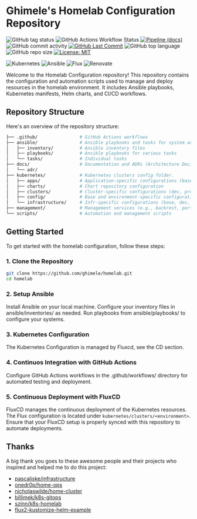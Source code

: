 # Ghimele's Homelab Configuration Repository
![GitHub tag status](https://img.shields.io/github/checks-status/ghimele/homelab/main?style=)
![GitHub Actions Workflow Status](https://img.shields.io/github/actions/workflow/status/ghimele/homelab/ci.yaml?style=flat-square)
 [![Pipeline (docs)](https://img.shields.io/github/actions/workflow/status/ghimele/homelab/docs.yml?branch=main&label=docs&style=flat-square)](https://github.com/ghimele/homelab/actions/workflows/docs.yml) ![GitHub commit activity](https://img.shields.io/github/commit-activity/m/ghimele/homelab?style=flat-square) [![GitHub Last Commit](https://img.shields.io/github/last-commit/ghimele/homelab?style=flat-square)](https://github.com/ghimele/homelab/commits/main) ![GitHub top language](https://img.shields.io/github/languages/top/ghimele/homelab?style=flat-square) ![GitHub repo size](https://img.shields.io/github/repo-size/ghimele/homelab?style=flat-square) [![License: MIT](https://img.shields.io/badge/License-MIT-blue.svg?style=flat-square)](https://opensource.org/licenses/MIT)

![Kubernetes](https://img.shields.io/badge/kubernetes-%23326ce5.svg?style=flat-square&logo=kubernetes&logoColor=white) ![Ansible](https://img.shields.io/badge/ansible-%231A1918.svg?style=flat-square&logo=ansible&logoColor=white) ![Flux](https://img.shields.io/badge/flux-5468ff?style=flat-square&logo=flux&logoColor=white) ![Renovate](https://img.shields.io/badge/Renovate-308be3?style=flat-square&logo=renovate&logoColor=white)



Welcome to the Homelab Configuration repository! This repository contains the configuration and automation scripts used to manage and deploy resources in the homelab environment. It includes Ansible playbooks, Kubernetes manifests, Helm charts, and CI/CD workflows.

## Repository Structure

Here's an overview of the repository structure:
```bash
├── .github/                # GitHub Actions workflows
├── ansible/                # Ansible playbooks and tasks for system automation
│   ├── inventory/          # Ansible inventory files
│   ├── playbooks/          # Ansible playbooks for various tasks
│   └── tasks/              # Individual tasks
├── docs/                   # Documentation and ADRs (Architecture Decision Records)
│   └── adr/
├── kubernetes/             # Kubernetes clusters config folder.
│   ├── apps/               # Application-specific configurations (base, dev, prod, test).
│   ├── charts/             # Chart repository configuration
│   ├── clusters/           # Cluster-specific configurations (dev, prod, test).
│   ├── config/             # Base and environment-specific configurations for Kubernetes custom resources such as cert issuers and networks policies
│   └── infrastructure/     # Infr-specific configurations (base, dev, prod, test). Contains common infra tools for Kubernetes controllers such as traefik and cert-manager
├── management/             # Management services (e.g., backrest, portainer, xen-orchestra). The services are installed in a deicated VM using docker compose.
└── scripts/                # Automation and management scripts
```

## Getting Started

To get started with the homelab configuration, follow these steps:

### 1. Clone the Repository

  ```bash
  git clone https://github.com/ghimele/homelab.git
  cd homelab
  ```

### 2. Setup Ansible

  Install Ansible on your local machine.
  Configure your inventory files in ansible/inventories/ as needed.
  Run playbooks from ansible/playbooks/ to configure your systems.

### 3. Kubernetes Configuration

  The Kubernetes Configuration is managed by Fluxcd, see the CD section.

### 4. Continuos Integration with GitHub Actions

  Configure GitHub Actions workflows in the .github/workflows/ directory for automated testing and deployment.

### 5. Continuous Deployment with FluxCD

  FluxCD manages the continuous deployment of the Kubernetes resources. The Flux configuration is located under `kubernetes/clusters/<environment>`. Ensure that your FluxCD setup is properly synced with this repository to automate deployments.

## Thanks

A big thank you goes to these awesome people and their projects who inspired and helped me to do this project:

- [pascaliske/infrastructure](https://github.com/pascaliske/infrastructure)
- [onedr0p/home-ops](https://github.com/onedr0p/home-ops)
- [nicholaswilde/home-cluster](https://github.com/nicholaswilde/home-cluster)
- [billimek/k8s-gitops](https://github.com/billimek/k8s-gitops)
- [szinn/k8s-homelab](https://github.com/szinn/k8s-homelab)
- [flux2-kustomize-helm-example](https://github.com/fluxcd/flux2-kustomize-helm-example/tree/main)
